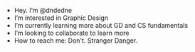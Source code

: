 - Hey. I’m @dndedne
- I’m interested in Graphic Design
- I’m currently learning more about GD and CS fundamentals
- I’m looking to collaborate to learn more 
- How to reach me: Don't. Stranger Danger.

<!---
dndedne/dndedne is a ✨ special ✨ repository because its `README.md` (this file) appears on your GitHub profile.
You can click the Preview link to take a look at your changes.
--->
